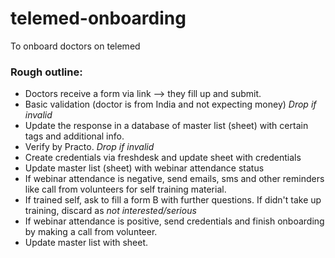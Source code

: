 # telemed-onboarding
To onboard doctors on telemed


### Rough outline:

- Doctors receive a form via link --> they fill up and submit.
- Basic validation (doctor is from India and not expecting money) _Drop if invalid_
- Update the response in a database of master list (sheet) with certain tags and additional info.
- Verify by Practo. _Drop if invalid_
- Create credentials via freshdesk and update sheet with credentials
- Update master list (sheet) with webinar attendance status
- If webinar attendance is negative, send emails, sms and other reminders like call from volunteers for self training material.
- If trained self, ask to fill a form B with further questions. If didn't take up training, discard as _not interested/serious_
- If webinar attendance is positive, send credentials and finish onboarding by making a call from volunteer. 
- Update master list with sheet.

